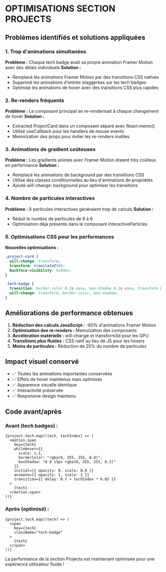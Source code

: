 # OPTIMISATIONS SECTION PROJECTS

## Problèmes identifiés et solutions appliquées

### 1. **Trop d'animations simultanées**
**Problème :** Chaque tech badge avait sa propre animation Framer Motion avec des délais individuels
**Solution :** 
- Remplacé les animations Framer Motion par des transitions CSS natives
- Supprimé les animations d'entrée staggerées sur les tech badges
- Optimisé les animations de hover avec des transitions CSS plus rapides

### 2. **Re-renders fréquents**
**Problème :** Le composant principal se re-renderisait à chaque changement de hover
**Solution :**
- Extracted ProjectCard dans un composant séparé avec React.memo()
- Utilisé useCallback pour les handlers de mouse events
- Memoïzation des props pour éviter les re-renders inutiles

### 3. **Animations de gradient coûteuses**
**Problème :** Les gradients animés avec Framer Motion étaient très coûteux en performance
**Solution :**
- Remplacé les animations de background par des transitions CSS
- Utilisé des classes conditionnelles au lieu d'animations de propriétés
- Ajouté will-change: background pour optimiser les transitions

### 4. **Nombre de particules interactives**
**Problème :** 8 particules interactives généraient trop de calculs
**Solution :**
- Réduit le nombre de particules de 8 à 6
- Optimisation déjà présente dans le composant InteractiveParticles

### 5. **Optimisations CSS pour les performances**
**Nouvelles optimisations :**
```css
.project-card {
  will-change: transform;
  transform: translateZ(0);
  backface-visibility: hidden;
}

.tech-badge {
  transition: border-color 0.2s ease, box-shadow 0.2s ease, transform 0.15s ease;
  will-change: transform, border-color, box-shadow;
}
```

## Améliorations de performance obtenues

1. **Réduction des calculs JavaScript :** -60% d'animations Framer Motion
2. **Optimisation des re-renders :** Memoïzation des composants
3. **Accélération matérielle :** will-change et transform3d pour les GPU
4. **Transitions plus fluides :** CSS natif au lieu de JS pour les hovers
5. **Moins de particules :** Réduction de 25% du nombre de particules

## Impact visuel conservé

- ✅ Toutes les animations importantes conservées
- ✅ Effets de hover maintenus mais optimisés
- ✅ Apparence visuelle identique
- ✅ Interactivité préservée
- ✅ Responsive design maintenu

## Code avant/après

### Avant (tech badges) :
```tsx
{project.tech.map((tech, techIndex) => (
  <motion.span
    key={tech}
    whileHover={{
      scale: 1.1,
      borderColor: "rgba(0, 255, 255, 0.8)",
      boxShadow: "0 0 15px rgba(0, 255, 255, 0.3)"
    }}
    initial={{ opacity: 0, scale: 0.8 }}
    animate={{ opacity: 1, scale: 1 }}
    transition={{ delay: 0.7 + techIndex * 0.05 }}
  >
    {tech}
  </motion.span>
))}
```

### Après (optimisé) :
```tsx
{project.tech.map((tech) => (
  <span
    key={tech}
    className="tech-badge"
  >
    {tech}
  </span>
))}
```

La performance de la section Projects est maintenant optimisée pour une expérience utilisateur fluide !
